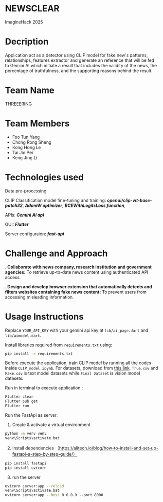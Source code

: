 # NEWSCLEAR

ImagineHack 2025

# Decription

Application act as a detector using CLIP model for fake new's patterns, relationships, features extractor and generate an reference that will be fed to Gemini AI which initiate a result that includes the validity of the news, the percentage of truthfulness, and the supporting reasons behind the result.

# Team Name
THREEERING
# Team Members

- Foo Tun Yang
- Chong Rong Sheng
- Kong Hong Le
- Tai Jin Pei
- Keng Jing Li

# Technologies used

Data pre-processing

CLIP Classification model fine-tuning and training:
**_openai/clip-vit-base-patch32_**, 
**_AdamW optimizer_**, 
**_BCEWithLogitsLoss function_**, 

APIs:
**_Gemini Ai api_**

GUI:
**_Flutter_**

Server configuraion:
**_fast-api_**

# Challenge and Approach

**. Collaborate with news company, research institution and government agencies:**
To retrieve up-to-date news content using authenticated API access.

**. Design and develop browser extension that automatically detects and filters websites containing fake news content:**
To prevent users from accessing misleading information.

# Usage Instructions
Replace `YOUR_API_KEY` with your gemini api key at `lib/ai_page.dart` and `lib/aimodel.dart`.

Install libraries required from `requirements.txt` using:

```bash
pip install -r requirements.txt
```

Before execute the application, train CLIP model by running all the codes inside `CLIP_model.ipynb`. For datasets, download from [this link](https://drive.google.com/drive/folders/1Jo_xPIYQ-Nm5ieSbBJBrOw0awgMdiQHj?usp=sharing). `True.csv` and `Fake.csv` is text model datasets while `Final Dataset` is vision model datasets.

Run in terminal to execute application :

```bash
Flutter clean
Flutter pub get
Flutter run
```

Run the FastApi as server:
1. Create & activate a virtual environment
```bash
python -m venv venv
venv\Scripts\activate.bat
```
2. Install dependencies （https://alitech.io/blog/how-to-install-and-set-up-fastapi-a-step-by-step-guide/）
```bash
pip install fastapi
pip install uvicorn
```
3. run the server
```bash
uvicorn server:app --reload
venv\Scripts\activate.bat  
uvicorn server:app --host 0.0.0.0 --port 8000
```
